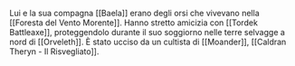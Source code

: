 Lui e la sua compagna [[Baela]] erano degli orsi che vivevano nella [[Foresta del Vento Morente]].
Hanno stretto amicizia con [[Tordek Battleaxe]], proteggendolo durante il suo soggiorno nelle terre selvagge a nord di [[Orveleth]].
È stato ucciso da un cultista di [[Moander]], [[Caldran Theryn - Il Risvegliato]]. 